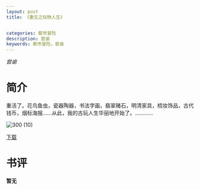 ```yaml
---
layout: post
title: 《重生之玩物人生》


categories: 都市冒险
description: 尝谕
keywords: 都市冒险，尝谕
---
```


*尝谕*

# 简介

重活了。花鸟鱼虫，瓷器陶器，书法字画，翡翠赌石，明清家具，梳妆饰品，古代钱币，烟标海报……从此，我的古玩人生华丽地开始了。…………

![300 (10)](http://tva2.sinaimg.cn/large/008dGP0Fgy1gu3odx950dj304605kwej.jpg)

[下载](https://link.jscdn.cn/1drv/aHR0cHM6Ly8xZHJ2Lm1zL3QvcyFBaGU2R2dNWmVFb2poVVhvVEJZZGVLX09XVEN5P2U9UWVkZko4.txt)
# 书评
**暂无**